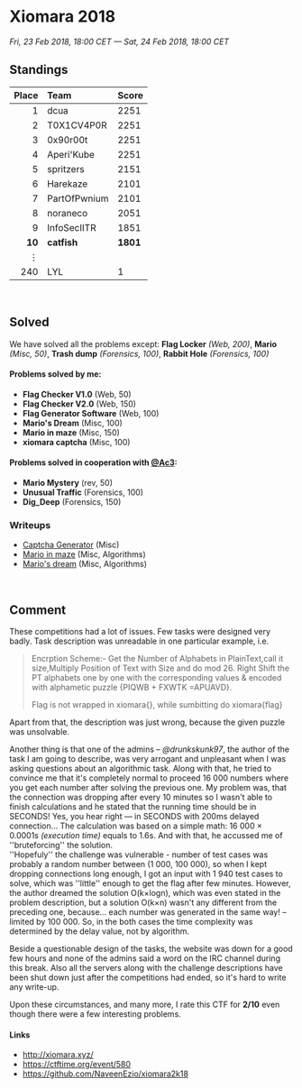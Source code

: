 # Xiomara 2018
*Fri, 23 Feb 2018, 18:00 CET — Sat, 24 Feb 2018, 18:00 CET*

## Standings

Place | Team | Score
---: | :---- | :---
1 | dcua | 2251
2 | T0X1CV4P0R | 2251
3 | 0x90r00t | 2251
4 | Aperi'Kube | 2251
5 | spritzers | 2151
6 | Harekaze | 2101
7 | PartOfPwnium | 2101
8 | noraneco | 2051
9 | InfoSecIITR | 1851
**10** | **catfish** | **1801**
&vellip; | | 
240 | LYL | 1

&nbsp;


## Solved
We have solved all the problems except: **Flag Locker** *(Web, 200)*, **Mario** *(Misc, 50)*, **Trash dump** *(Forensics, 100)*, **Rabbit Hole** *(Forensics, 100)*

#### Problems solved by me:
- **Flag Checker V1.0** (Web, 50)
- **Flag Checker V2.0** (Web, 150)
- **Flag Generator Software** (Web, 100)
- **Mario's Dream** (Misc, 100)
- **Mario in maze** (Misc, 150)
- **xiomara captcha** (Misc, 100)

#### Problems solved in cooperation with [@Ac3]:
- **Mario Mystery** (rev, 50)
- **Unusual Traffic** (Forensics, 100)
- **Dig_Deep** (Forensics, 150)

### Writeups
- [Captcha Generator](https://github.com/terjanq/Flag-Capture/tree/master/Xiomara%202018/Captcha%20Generator#captcha-generator--write-up-by-terjanq) (Misc)
- [Mario in maze](https://github.com/terjanq/Flag-Capture/tree/master/Xiomara%202018/Mario%20in%20Maze#mario-in-maze--write-up-by-terjanq) (Misc, Algorithms)
- [Mario's dream](https://github.com/terjanq/Flag-Capture/tree/master/Xiomara%202018/Marioes%20dream#marios-dream--write-up-by-terjanq) (Misc, Algorithms)

&nbsp;

## Comment
These competitions had a lot of issues. Few tasks were designed very badly. Task description was unreadable in one particular example, i.e.
> Encrption Scheme:-
Get the Number of Alphabets in PlainText,call it size,Multiply Position of Text with Size and do mod 26.
Right Shift the PT alphabets one by one with the corresponding values & encoded with alphametic puzzle {PIQWB + FXWTK =APUAVD}.  
>  
> Flag is not wrapped in xiomara{}, while sumbitting do xiomara{flag}

Apart from that, the description was just wrong, because the given puzzle was unsolvable. 

Another thing is that one of the admins &ndash; *@drunkskunk97*, the author of the task I am going to describe, was very arrogant and unpleasant when I was asking questions about an algorithmic task. Along with that, he tried to convince me that it's completely normal to proceed 16 000 numbers where you get each number after solving the previous one. My problem was, that the connection was dropping after every 10 minutes so I wasn't able to finish calculations and he stated that the running time should be in SECONDS! Yes, you hear right &mdash; in SECONDS with 200ms delayed connection... The calculation was based on a simple math: 16 000 &times; 0.0001s *(execution time)* equals to 1.6s. And with that, he accussed me of ''bruteforcing'' the solution.    
''Hopefuly'' the challenge was vulnerable - number of test cases was probably a random number between (1 000, 100 000), so when I kept dropping connections long enough, I got an input with 1 940 test cases to solve, which was ''little'' enough to get the flag after few minutes.
However, the author dreamed the solution O(k&times;logn), which was even stated in the problem description, but a solution O(k&times;n) wasn't any different from the preceding one, because... each number was generated in the same way! &ndash; limited by 100 000. So, in the both cases the time complexity was determined by the delay value, not by algorithm.

Beside a questionable design of the tasks, the website was down for a good few hours and none of the admins said a word on the IRC channel during this break. Also all the servers along with the challenge descriptions have been shut down just after the competitions had ended, so it's hard to write any write-up.  

Upon these circumstances, and many more, I rate this CTF for **2/10** even though there were a few interesting problems.


#### Links
- http://xiomara.xyz/
- https://ctftime.org/event/580
- https://github.com/NaveenEzio/xiomara2k18 

[@Ac3]:<https://github.com/Acee11>
[stawrocek]:<https://github.com/stawrocek>
[terjanq]:<https://github.com/terjanq>